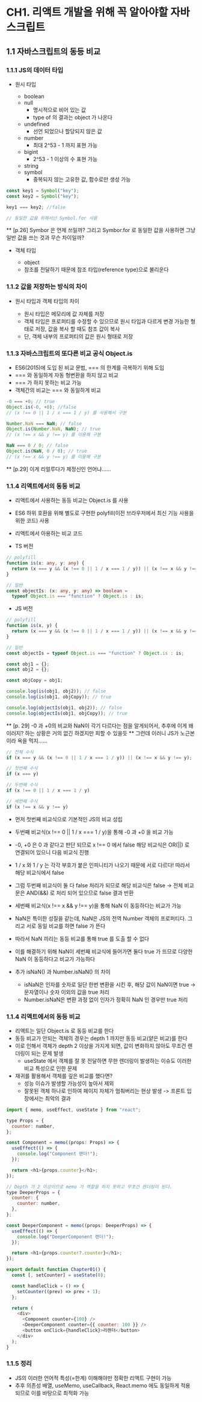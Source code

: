 # CH1. 리액트 개발을 위해 꼭 알아야할 자바스크립트

## 1.1 자바스크립트의 동등 비교

### 1.1.1 JS의 데이터 타입

- 원시 타입

  - boolean
  - null
    - 명시적으로 비어 있는 값
    - type of 의 결과는 object 가 나온다
  - undefined
    - 선언 되었으나 할당되지 않은 값
  - number
    - 최대 2^53 - 1 까지 표현 가능
  - bigint
    - 2^53 - 1 이상의 수 표현 가능
  - string
  - symbol
    - 중복되지 않는 고유한 값, 함수로만 생성 가능

```js
const key1 = Symbol("key");
const key2 = Symbol("key");

key1 === key2; //false

// 동일한 값을 위해서넌 Symbol.for 사용
```

\*\* [p.26] Symbor 은 언제 쓰일까? 그리고 Symbor.for 로 동일한 값을 사용하면 그냥 일반 값을 쓰는 것과 무슨 차이일까?

- 객체 타입

  - object
  - 참조를 전달하기 때문에 참조 타입(reference type)으로 불리운다

### 1.1.2 값을 저장하는 방식의 차이

- 원시 타입과 객체 타입의 차이

  - 원시 타입은 메모리에 값 자체를 저장
  - 객체 타입은 프로퍼티를 수정할 수 있으므로 원시 타입과 다르게 변경 가능한 형태로 저장, 값을 복사 할 때도 참조 값이 복사
  - 단, 객체 내부의 프로퍼티의 값은 원시 형태로 저장

### 1.1.3 자바스크립트의 또다른 비교 공식 Object.is

- ES6(2015)에 도입 된 비교 문법, === 의 한계를 극복하기 위해 도입
- === 와 동일하게 자동 형변환을 하지 않고 비교
- === 가 하지 못하는 비교 가능
- 객체간의 비교는 === 와 동일하게 비교

```js
-0 === +0; // true
Object.is(-0, +0); //false
// (x !== 0 || 1 / x === 1 / y) 를 사용해서 구분

Number.NaN === NaN; // false
Object.is(Number.NaN, NaN); // true
// (x !== x && y !== y) 를 이용해 구분

NaN === 0 / 0; // false
Object.is(NaN, 0 / 0); // true
// (x !== x && y !== y) 를 이용해 구분
```

\*\* [p.29] 이게 리얼루다가 제정신인 언어냐......

### 1.1.4 리액트에서의 동등 비교

- 리액트에서 사용하는 동등 비교는 Object.is 를 사용
- ES6 하위 호환을 위해 별도로 구현한 polyfill(이전 브라우저에서 최신 기능 사용을 위한 코드) 사용

- 리액트에서 아용하는 비교 코드

- TS 버전

```ts
// polyfill
function is(x: any, y: any) {
  return (x === y && (x !== 0 || 1 / x === 1 / y)) || (x !== x && y !== y);
}

// 일반
const objectIs: (x: any, y: any) => boolean =
  typeof Object.is === "function" ? Object.is : is;
```

- JS 버전

```js
// polyfill
function is(x, y) {
  return (x === y && (x !== 0 || 1 / x === 1 / y)) || (x !== x && y !== y);
}

// 일반
const objectIs = typeof Object.is === "function" ? Object.is : is;

const obj1 = {};
const obj2 = {};

const objCopy = obj1;

console.log(is(obj1, obj2)); // false
console.log(is(obj1, objCopy)); // true

console.log(objectIs(obj1, obj2)); // false
console.log(objectIs(obj1, objCopy)); // true
```

\*\* [p. 29] -0 과 +0의 비교와 NaN이 각기 다르다는 점을 알게되어서, 추후에 이게 왜이러지? 하는 상황은 거의 없긴 하겠지만 피할 수 있을듯
\*\* 그런데 이러니 JS가 노근본이라 욕을 먹지......

```js
// 전체 수식
if (x === y && (x !== 0 || 1 / x === 1 / y)) || (x !== x && y !== y);

// 첫번째 수식
if (x === y)

// 두번째 수식
if (x !== 0 || 1 / x === 1 / y)

// 세번째 수식
if (x !== x && y !== y)
```

- 먼저 첫번째 비교식으로 기본적인 JS의 비교 성립

- 두번째 비교식(x !== 0 || 1 / x === 1 / y)을 통해 -0 과 +0 을 비교 가능
- -0, +0 은 0 과 같다고 판단 되므로 x !== 0 에서 false 해당 비교식은 OR(||) 로 연결되어 있으니 다음 비교식 진행
- 1 / x 와 1 / y 는 각각 부호가 붙은 인피니티가 나오기 때문에 서로 다르다! 따라서 해당 비교식에서 false
- 그럼 두번째 비교식이 둘 다 false 처리가 되므로 해당 비교식은 false -> 전체 비교문은 AND(&&) 로 처리 되어 있으므로 false 결과 반환

- 세번째 비교식(x !== x && y !== y)을 통해 NaN 이 동등하다는 비교가 가능
- NaN은 특이한 성질을 같는데, NaN은 JS의 전역 Number 객체의 프로퍼티다. 그리고 서로 동일 비교를 하면 false 가 뜬다
- 따라서 NaN 끼리는 동등 비교를 통해 true 를 도출 할 수 없다
- 이를 해결하기 위해 NaN이 세번째 비교식에 들어가면 둘다 true 가 뜨므로 다양한 NaN 이 동등하다고 비교가 가능하다
- 추가 isNaN() 과 Number.isNaN() 의 차이
  - isNaN은 인자를 숫자로 일단 한번 변환을 시킨 후, 해당 값이 NaN이면 true -> 문자열이나 숫자 이외의 값을 true 처리
  - Number.isNaN은 변환 과정 없이 인자가 정확히 NaN 인 경우만 true 처리

### 1.1.4 리액트에서의 동등 비교

- 리액트는 일단 Object.is 로 동등 비교를 한다
- 동등 비교가 안되는 객체의 경우는 depth 1 까지만 동등 비교(얕은 비교)를 한다
- 이로 인해서 객체가 depth 2 이상을 가지게 되면, 값이 변화하지 않아도 무조건 렌더링이 되는 문제 발생
  - useState 에서 객체를 잘 못 전달하면 무한 렌더링이 발생하는 이슈도 이러한 비교 특성으로 인한 문제
- 재귀를 활용해서 객체를 깊은 비교를 했다면?
  - 성능 이슈가 발생할 가능성이 높아서 제외
  - 잘못된 객체 하나로 인하여 페이지 자체가 멈춰버리는 현상 발생 -> 프론트 입장에서는 최악의 결과

```js
import { memo, useEffect, useState } from "react";

type Props = {
  counter: number,
};

const Component = memo((props: Props) => {
  useEffect(() => {
    console.log("Component 랜더!");
  });

  return <h1>{props.counter}</h1>;
});

// Depth 가 2 이상이므로 memo 가 역할을 하지 못하고 무조건 렌더링이 된다.
type DeeperProps = {
  counter: {
    counter: number,
  },
};

const DeeperComponent = memo((props: DeeperProps) => {
  useEffect(() => {
    console.log("DeeperComponent 랜더!");
  });

  return <h1>{props.counter?.counter}</h1>;
});

export default function Chapter01() {
  const [, setCounter] = useState(0);

  const handleClick = () => {
    setCounter((prev) => prev + 1);
  };

  return (
    <div>
      <Component counter={100} />
      <DeeperComponent counter={{ counter: 100 }} />
      <button onClick={handleClick}>리렌더</button>
    </div>
  );
}
```

### 1.1.5 정리

- JS의 이러한 언어적 특성(=한계) 이해해야만 정확한 리액트 구현이 가능
- 추후 의존성 배열, useMemo, useCallback, React.memo 에도 동일하게 적용 되므로 이를 바탕으로 최적화 가능
